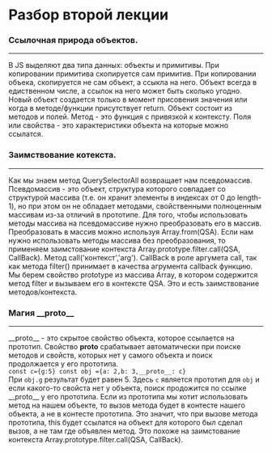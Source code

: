 # Разбор второй лекции
### Ссылочная природа объектов.
***
В JS выделяют два типа данных: объекты и примитивы. При копировании примитива скопируется сам примитив. При копировании объека,
скопируется не сам объект, а ссыкла на него. Объект всегда в едиственном числе, а ссылок на него может быть сколько угодно. Новый объект создается только в момент присовения значения или когда в методе/функции присутствует return. Объект состоит из методов и полей. Метод -
это функция с привязкой к контексту. Поля или свойства - это характеристики объекта на которые можно ссылатся.  
### Заимствование котекста.
***
Как мы знаем метод QuerySelectorAll возвращает нам псевдомассив. Псевдомассив - это объект, структура которого совпадает со структурой массива (т.е. он хранит элементы в индексах от 0 до length-1), но при этом он не обладает методами, свойственными полноценным массивам из-за отличий в прототипе. Для того, чтобы использовать методы массива на псевдомассиве нужно преобразовать его в массив. Преобразовать в массив можно используя Array.from(QSA). Если нам нужно использовать методы массива без преобразования, то применяем заимстование контекста Array.prototype.filter.call(QSA, CallBack). Метод call('контекст','arg'). CallBack в роле аргумета call, так как метода filter() принимает в качества агрумента callback функцию. Мы берем свойство prototype из массива Array, в котором содержится метод filter и вызываем его в контексте QSA. Это и есть заимствование методов/контекста.
### Магия \_\_proto__
***
\_\_proto__ - это скрытое свойство объекта, которое ссылается на прототип. Свойство __proto__ срабатывает автоматически при поиске методов и свойств, которых нет у самого объекта и поиск продолжается у его прототипа.  
`const c={g:5} const obj ={a: 2,b: 3,__proto__: c}`  
При `obj.g` результат будет равен 5. Здесь `с` является прототип для `obj` и если какого-то свойста нет у объекта, поиск продожится по ссылке \_\_proto__ у его прототипа. Если из прототипа мы хотит использовать метод на нашем объекте, то вызов метода будет в контесте нашего объекта, а не в контесте прототипа. Это значит, что при вызове метода прототипа, this будет ссылатся на объект для которого был сделал вызов, а не там где объявлен метод. Это похоже на заимстование контекста Array.prototype.filter.call(QSA, CallBack). 


